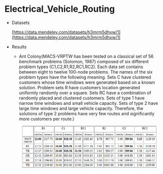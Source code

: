 # Electrical_Vehicle_Routing

* Datasets

  [https://data.mendeley.com/datasets/h3mrm5dhxw/1](https://data.mendeley.com/datasets/h3mrm5dhxw/1)
* Results

  * Ant Colony(MACS-VRPTW has been tested on a classical set of 56 benchmark problems
    (Solomon, 1987) composed of six different problem types (C1,C2,R1,R2,RC1,RC2).
    Each data set contains between eight to twelve 100-node problems. The names
    of the six problem types have the following meaning. Sets C have clustered
    customers whose time windows were generated based on a known solution.
    Problem sets R have customers location generated uniformly randomly over
    a square. Sets RC have a combination of randomly placed and clustered customers.
    Sets of type 1 have narrow time windows and small vehicle capacity. Sets
    of type 2 have large time windows and large vehicle capacity. Therefore,
    the solutions of type 2 problems have very few routes and significantly
    more customers per route.)


    ![./Figures/antcolony](./Figures/results_ant_colony.png)
